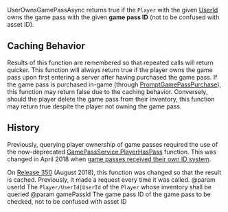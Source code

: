 UserOwnsGamePassAsync returns true if the `Player` with the given [UserId](https://developer.roblox.com/api-reference/property/Player/UserId) owns the game pass with the given **game pass ID** (not to be confused with asset ID).

## Caching Behavior

Results of this function are remembered so that repeated calls will return quicker. This function will always return true if the player owns the game pass upon first entering a server after having purchased the game pass. If the game pass is purchased in-game (through [PromptGamePassPurchase](https://developer.roblox.com/api-reference/function/MarketplaceService/PromptGamePassPurchase)), this function may return false due to the caching behavior. Conversely, should the player delete the game pass from their inventory, this function may return true despite the player not owning the game pass.

## History

Previously, querying player ownership of game passes required the use of the now-deprecated [GamePassService.PlayerHasPass](https://developer.roblox.com/api-reference/function/GamePassService/PlayerHasPass) function. This was changed in April 2018 when [game passes received their own ID system](https://devforum.roblox.com/t/live-changes-to-game-passes/116918).

On [Release 350](https://developer.roblox.com/resources/release-note/Release-Note-for-350) (August 2018), this function was changed so that the result is cached. Previously, it made a request every time it was called.
@param userId The `Player/UserId|UserId` of the `Player` whose inventory shall be queried
@param gamePassId The game pass ID of the game pass to be checked, not to be confused with asset ID